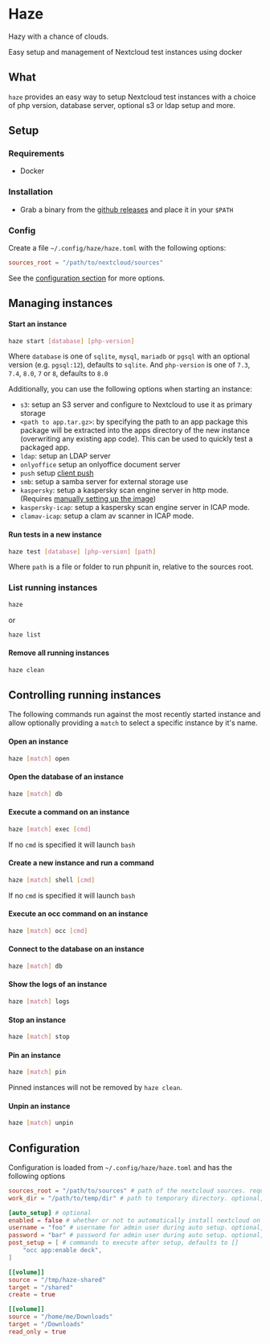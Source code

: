 # Haze

Hazy with a chance of clouds.

Easy setup and management of Nextcloud test instances using docker

## What

`haze` provides an easy way to setup Nextcloud test instances with a choice of php version, database server, optional s3 or ldap setup and more.

## Setup

### Requirements

 - Docker

### Installation

- Grab a binary from the [github releases](https://github.com/icewind1991/haze/releases) and place it in your `$PATH`

### Config

Create a file `~/.config/haze/haze.toml` with the following options:

```toml
sources_root = "/path/to/nextcloud/sources"
```

See the [configuration section](#configuration) for more options.

## Managing instances

#### Start an instance

```bash
haze start [database] [php-version]
```

Where `database` is one of `sqlite`, `mysql`, `mariadb` or `pgsql` with an optional version (e.g. `pgsql:12`), defaults to `sqlite`.
And `php-version` is one of `7.3`, `7.4`, `8.0`, `7` or `8`, defaults to `8.0`

Additionally, you can use the following options when starting an instance:
 - `s3`: setup an S3 server and configure to Nextcloud to use it as primary storage
 - `<path to app.tar.gz>`: by specifying the path to an app package this package will be extracted into the apps directory of the new instance (overwriting any existing app code). This can be used to quickly test a packaged app. 
 - `ldap`: setup an LDAP server
 - `onlyoffice` setup an onlyoffice document server
 - `push` setup [client push](https://github.com/nextcloud/notify_push)
 - `smb`: setup a samba server for external storage use
 - `kaspersky`: setup a kaspersky scan engine server in http mode. (Requires [manually setting up the image](https://github.com/icewind1991/kaspersky-docker))
 - `kaspersky-icap`: setup a kaspersky scan engine server in ICAP mode.
 - `clamav-icap`: setup a clam av scanner in ICAP mode.

#### Run tests in a new instance

```bash
haze test [database] [php-version] [path]
```

Where `path` is a file or folder to run phpunit in, relative to the sources root.

### List running instances

```bash
haze
```

or

```bash
haze list
```

#### Remove all running instances

```bash
haze clean
```

## Controlling running instances

The following commands run against the most recently started instance and allow optionally providing a `match` to select a specific instance by it's name.

#### Open an instance

```bash
haze [match] open
```

#### Open the database of an instance

```bash
haze [match] db
```

#### Execute a command on an instance

```bash
haze [match] exec [cmd]
```

If no `cmd` is specified it will launch `bash`

#### Create a new instance and run a command

```bash
haze [match] shell [cmd]
```

If no `cmd` is specified it will launch `bash`

#### Execute an occ command on an instance

```bash
haze [match] occ [cmd]
```

#### Connect to the database on an instance

```bash
haze [match] db
```

#### Show the logs of an instance

```bash
haze [match] logs
```

#### Stop an instance

```bash
haze [match] stop
```

#### Pin an instance

```bash
haze [match] pin
```

Pinned instances will not be removed by `haze clean`.

#### Unpin an instance

```bash
haze [match] unpin
```

## Configuration

Configuration is loaded from `~/.config/haze/haze.toml` and has the following options

```toml
sources_root = "/path/to/sources" # path of the nextcloud sources. required
work_dir = "/path/to/temp/dir" # path to temporary directory. optional, defaults to "/tmp/haze"

[auto_setup] # optional
enabled = false # whether or not to automatically install nextcloud on `haze start`. optional, defaults to false
username = "foo" # username for admin user during auto setup. optional, defaults to "admin"
password = "bar" # password for admin user during auto setup. optional, defaults to "admin"
post_setup = [ # commands to execute after setup, defaults to []
    "occ app:enable deck",
]

[[volume]]
source = "/tmp/haze-shared"
target = "/shared"
create = true

[[volume]]
source = "/home/me/Downloads"
target = "/Downloads"
read_only = true
```